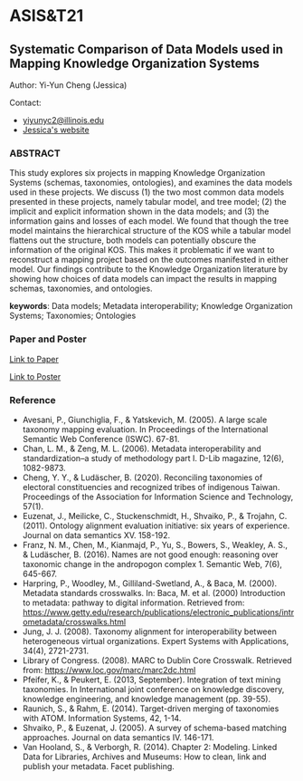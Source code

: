 # ASIS&T21
## Systematic Comparison of Data Models used in Mapping Knowledge Organization Systems
Author: Yi-Yun Cheng (Jessica)

Contact: 
- yiyunyc2@illinois.edu
- [Jessica's website](https://publish.illinois.edu/yiyuncheng/)


### ABSTRACT
This study explores six projects in mapping Knowledge Organization Systems (schemas, taxonomies, ontologies), and examines the data models used in these projects. We discuss (1) the two most common data models presented in these projects, namely tabular model, and tree model; (2) the implicit and explicit information shown in the data models; and (3) the information gains and losses of each model. We found that though the tree model maintains the hierarchical structure of the KOS while a tabular model flattens out the structure, both models can potentially obscure the information of the original KOS. This makes it problematic if we want to reconstruct a mapping project based on the outcomes manifested in either model. Our findings contribute to the Knowledge Organization literature by showing how choices of data models can impact the results in mapping schemas, taxonomies, and ontologies. 

__keywords__: Data models; Metadata interoperability; Knowledge Organization Systems; Taxonomies; Ontologies

### Paper and Poster
[Link to Paper](https://doi.org/10.1002/pra2.529)

[Link to Poster](https://github.com/yiyunyc2/ASIST21/blob/main/ASIST-21-poster-yyc.pdf)

### Reference 
- Avesani, P., Giunchiglia, F., & Yatskevich, M. (2005). A large scale taxonomy mapping evaluation. In Proceedings of the International Semantic Web Conference (ISWC). 67-81.
- Chan, L. M., & Zeng, M. L. (2006). Metadata interoperability and standardization–a study of methodology part I. D-Lib magazine, 12(6), 1082-9873.
- Cheng, Y. Y., & Ludäscher, B. (2020). Reconciling taxonomies of electoral constituencies and recognized tribes of indigenous Taiwan. Proceedings of the Association for Information Science and Technology, 57(1).
- Euzenat, J., Meilicke, C., Stuckenschmidt, H., Shvaiko, P., & Trojahn, C. (2011). Ontology alignment evaluation initiative: six years of experience. Journal on data semantics XV. 158-192.
- Franz, N. M., Chen, M., Kianmajd, P., Yu, S., Bowers, S., Weakley, A. S., & Ludäscher, B. (2016). Names are not good enough: reasoning over taxonomic change in the andropogon complex 1. Semantic Web, 7(6), 645-667.
- Harpring, P., Woodley, M., Gilliland-Swetland, A., & Baca, M. (2000). Metadata standards crosswalks. In: Baca, M. et al. (2000) Introduction to metadata: pathway to digital information. Retrieved from: https://www.getty.edu/research/publications/electronic_publications/intrometadata/crosswalks.html 
- Jung, J. J. (2008). Taxonomy alignment for interoperability between heterogeneous virtual organizations. Expert Systems with Applications, 34(4), 2721-2731.
- Library of Congress. (2008). MARC to Dublin Core Crosswalk. Retrieved from:  https://www.loc.gov/marc/marc2dc.html
- Pfeifer, K., & Peukert, E. (2013, September). Integration of text mining taxonomies. In International joint conference on knowledge discovery, knowledge engineering, and knowledge management (pp. 39-55).
- Raunich, S., & Rahm, E. (2014). Target-driven merging of taxonomies with ATOM. Information Systems, 42, 1-14.
- Shvaiko, P., & Euzenat, J. (2005). A survey of schema-based matching approaches. Journal on data semantics IV. 146-171.
- Van Hooland, S., & Verborgh, R. (2014). Chapter 2: Modeling. Linked Data for Libraries, Archives and Museums: How to clean, link and publish your metadata. Facet publishing.
